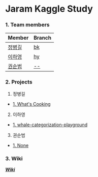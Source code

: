 # Jaram Kaggle Study

### 1. Team members
| Member | Branch |
|---|---|
|[정병길](https://github.com/ByeongGil-Jung) |[bk](https://github.com/Jaram2019/Kaggle-Study/tree/bk)|
|[이하영](https://github.com/hy-kiera) |[hy](https://github.com/Jaram2019/Kaggle-Study/tree/hy)|
|[권순범](https://github.com/RPF511) |[--](https://github.com/RPF511)|

### 2. Projects
1. 정병길
- [1. What's Cooking](https://www.kaggle.com/c/whats-cooking-kernels-only)
2. 이하영
- [1. whale-categorization-playground](https://www.kaggle.com/c/whale-categorization-playground)
3. 권순범
- [1. None](https://github.com/RPF511)

### 3. Wiki
[___Wiki___](https://github.com/Jaram2019/Kaggle-Study/wiki)
